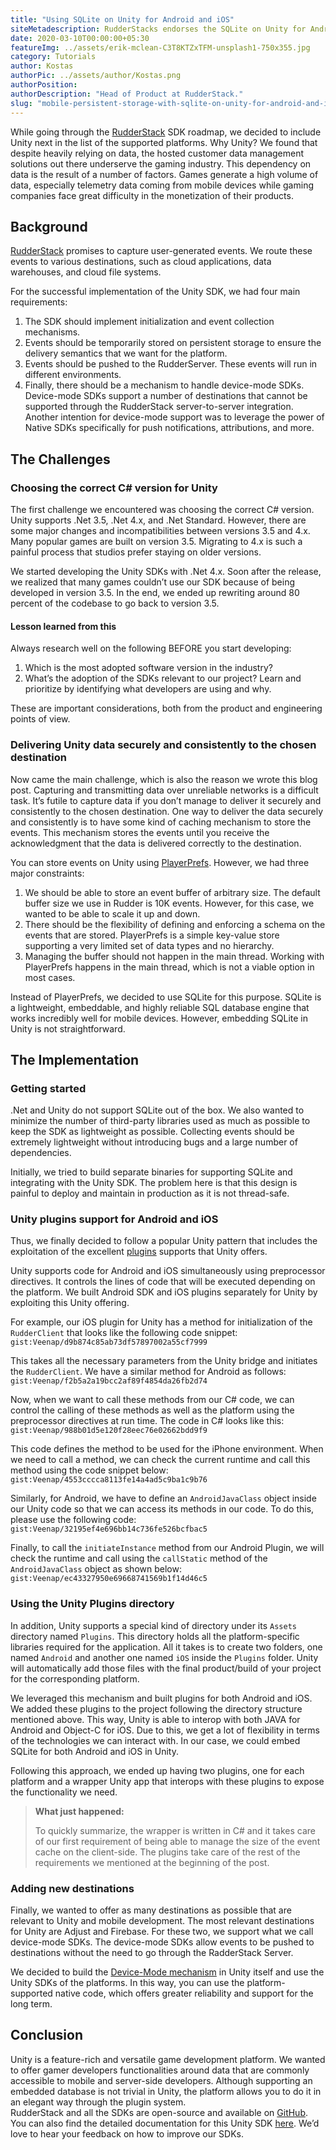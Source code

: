 ```yaml
---
title: "Using SQLite on Unity for Android and iOS"
siteMetadescription: RudderStacks endorses the SQLite on Unity for Android and iOS. That will aid produce a high volume of data, notably telemetry data coming from mobile games.
date: 2020-03-10T00:00:00+05:30
featureImg: ../assets/erik-mclean-C3T8KTZxTFM-unsplash1-750x355.jpg
category: Tutorials
author: Kostas
authorPic: ../assets/author/Kostas.png
authorPosition: 
authorDescription: "Head of Product at RudderStack."
slug: "mobile-persistent-storage-with-sqlite-on-unity-for-android-and-ios"
---
```

While going through the [RudderStack](https://github.com/rudderlabs/rudder-server) SDK roadmap, we decided to include Unity next in the list of the supported platforms. Why Unity? We found that despite heavily relying on data, the hosted customer data management solutions out there underserve the gaming industry. This dependency on data is the result of a number of factors. Games generate a high volume of data, especially telemetry data coming from mobile devices while gaming companies face great difficulty in the monetization of their products.

Background
----------

[RudderStack](https://rudderstack.com/) promises to capture user-generated events. We route these events to various destinations, such as cloud applications, data warehouses, and cloud file systems.

For the successful implementation of the Unity SDK, we had four main requirements:

1.  The SDK should implement initialization and event collection mechanisms.
2.  Events should be temporarily stored on persistent storage to ensure the delivery semantics that we want for the platform.
3.  Events should be pushed to the RudderServer. These events will run in different environments.
4.  Finally, there should be a mechanism to handle device-mode SDKs. Device-mode SDKs support a number of destinations that cannot be supported through the RudderStack server-to-server integration. Another intention for device-mode support was to leverage the power of Native SDKs specifically for push notifications, attributions, and more.

The Challenges
--------------

### Choosing the correct C# version for Unity

The first challenge we encountered was choosing the correct C# version. Unity supports .Net 3.5, .Net 4.x, and .Net Standard. However, there are some major changes and incompatibilities between versions 3.5 and 4.x. Many popular games are built on version 3.5. Migrating to 4.x is such a painful process that studios prefer staying on older versions. 

We started developing the Unity SDKs with .Net 4.x. Soon after the release, we realized that many games couldn’t use our SDK because of being developed in version 3.5. In the end, we ended up rewriting around 80 percent of the codebase to go back to version 3.5.

#### Lesson learned from this

Always research well on the following BEFORE you start developing:

1.  Which is the most adopted software version in the industry?
2.  What’s the adoption of the SDKs relevant to our project? Learn and prioritize by identifying what developers are using and why.

These are important considerations, both from the product and engineering points of view.

### Delivering Unity data securely and consistently to the chosen destination

Now came the main challenge, which is also the reason we wrote this blog post. Capturing and transmitting data over unreliable networks is a difficult task. It’s futile to capture data if you don’t manage to deliver it securely and consistently to the chosen destination. One way to deliver the data securely and consistently is to have some kind of caching mechanism to store the events. This mechanism stores the events until you receive the acknowledgment that the data is delivered correctly to the destination. 

You can store events on Unity using [PlayerPrefs](https://docs.unity3d.com/ScriptReference/PlayerPrefs.html). However, we had three major constraints:

1.  We should be able to store an event buffer of arbitrary size. The default buffer size we use in Rudder is 10K events. However, for this case, we wanted to be able to scale it up and down.
2.  There should be the flexibility of defining and enforcing a schema on the events that are stored. PlayerPrefs is a simple key-value store supporting a very limited set of data types and no hierarchy.
3.  Managing the buffer should not happen in the main thread. Working with PlayerPrefs happens in the main thread, which is not a viable option in most cases.

Instead of PlayerPrefs, we decided to use SQLite for this purpose. SQLite is a lightweight, embeddable, and highly reliable SQL database engine that works incredibly well for mobile devices. However, embedding SQLite in Unity is not straightforward.

The Implementation
------------------

### Getting started

.Net and Unity do not support SQLite out of the box. We also wanted to minimize the number of third-party libraries used as much as possible to keep the SDK as lightweight as possible. Collecting events should be extremely lightweight without introducing bugs and a large number of dependencies. 

Initially, we tried to build separate binaries for supporting SQLite and integrating with the Unity SDK. The problem here is that this design is painful to deploy and maintain in production as it is not thread-safe.

### Unity plugins support for Android and iOS

Thus, we finally decided to follow a popular Unity pattern that includes the exploitation of the excellent [plugins](https://docs.unity3d.com/Manual/Plugins.html) supports that Unity offers.

Unity supports code for Android and iOS simultaneously using preprocessor directives. It controls the lines of code that will be executed depending on the platform. We built Android SDK and iOS plugins separately for Unity by exploiting this Unity offering.

For example, our iOS plugin for Unity has a method for initialization of the `RudderClient` that looks like the following code snippet:
`gist:Veenap/d9b874c85ab73df57897002a55cf7999`

This takes all the necessary parameters from the Unity bridge and initiates the `RudderClient`. We have a similar method for Android as follows:
`gist:Veenap/f2b5a2a19bcc2af89f4854da26fb2d74`

Now, when we want to call these methods from our C# code, we can control the calling of these methods as well as the platform using the preprocessor directives at run time. The code in C# looks like this:
`gist:Veenap/988b01d5e120f28eec76e02662bdd9f9`

This code defines the method to be used for the iPhone environment. When we need to call a method, we can check the current runtime and call this method using the code snippet below:
`gist:Veenap/4553cccca8113fe14a4ad5c9ba1c9b76`

Similarly, for Android, we have to define an `AndroidJavaClass` object inside our Unity code so that we can access its methods in our code. To do this, please use the following code:
`gist:Veenap/32195ef4e696bb14c736fe526bcfbac5`

Finally, to call the `initiateInstance` method from our Android Plugin, we will check the runtime and call using the `callStatic` method of the `AndroidJavaClass` object as shown below:
`gist:Veenap/ec43327950e69668741569b1f14d46c5`

### Using the Unity Plugins directory

In addition, Unity supports a special kind of directory under its `Assets` directory named `Plugins`. This directory holds all the platform-specific libraries required for the application. All it takes is to create two folders, one named `Android` and another one named `iOS` inside the `Plugins` folder. Unity will automatically add those files with the final product/build of your project for the corresponding platform.

We leveraged this mechanism and built plugins for both Android and iOS. We added these plugins to the project following the directory structure mentioned above. This way, Unity is able to interop with both JAVA for Android and Object-C for iOS. Due to this, we get a lot of flexibility in terms of the technologies we can interact with. In our case, we could embed SQLite for both Android and iOS in Unity.

Following this approach, we ended up having two plugins, one for each platform and a wrapper Unity app that interops with these plugins to expose the functionality we need. 

> **What just happened:**
> 
> To quickly summarize, the wrapper is written in C# and it takes care of our first requirement of being able to manage the size of the event cache on the client-side. The plugins take care of the rest of the requirements we mentioned at the beginning of the post.

### Adding new destinations

Finally, we wanted to offer as many destinations as possible that are relevant to Unity and mobile development. The most relevant destinations for Unity are Adjust and Firebase. For these two, we support what we call device-mode SDKs. The device-mode SDKs allow events to be pushed to destinations without the need to go through the RadderStack Server.

We decided to build the [Device-Mode mechanism](https://github.com/rudderlabs/rudder-sdk-unity/blob/master/SDK/Rudder/RudderIntegrationManager.cs) in Unity itself and use the Unity SDKs of the platforms. In this way, you can use the platform-supported native code, which offers greater reliability and support for the long term.

Conclusion
----------

Unity is a feature-rich and versatile game development platform. We wanted to offer gamer developers functionalities around data that are commonly accessible to mobile and server-side developers. Although supporting an embedded database is not trivial in Unity, the platform allows you to do it in an elegant way through the plugin system.  
RudderStack and all the SDKs are open-source and available on [GitHub](https://github.com/rudderlabs). You can also find the detailed documentation for this Unity SDK [here](https://docs.rudderstack.com/sdk-integration-guide/getting-started-with-unity-sdk). We’d love to hear your feedback on how to improve our SDKs.